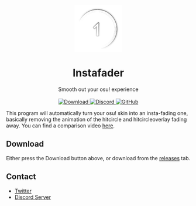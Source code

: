 <p align="center">
    <img align=center src="./img/logo.png" alt="osu! hitcircle fading away" width="130" />
  </a>
</p>
<h1 align="center">
  Instafader
</h1>
<p align="center">
Smooth out your osu! experience
</br>
</br>
    <a href="https://github.com/SnowzNZ/Instafader/releases/latest/Instafader.exe">
    <img src="https://img.shields.io/badge/Download-exe-brightgreen?style=for-the-badge" alt="Download" />
    <a href="https://discord.gg/pbUqGM7yFV">
    <img src="https://img.shields.io/discord/1044134327434358844?color=7389D8&labelColor=6A7EC2&label=Discord&logo=discord&logoColor=white&style=for-the-badge" alt="Discord" />
</a>
    <a href="https://github.com/SnowzNZ/Instafader/blob/main/LICENSE.md">
    <img alt="GitHub" src="https://img.shields.io/github/license/SnowzNZ/Instafader?style=for-the-badge">
</a>
</p>

This program will automatically turn your osu! skin into an insta-fading one, basically removing the animation of the hitcircle and hitcircleoverlay fading away. You can find a comparison video [here](https://youtu.be/C2b8PEHarvM).

## Download

Either press the Download button above, or download from the [releases](https://github.com/SnowzNZ/Instafader/releases) tab.

## Contact

- [Twitter](https://twitter.com/Snowz2k)
- [Discord Server](https://discord.gg/pbUqGM7yFV)
